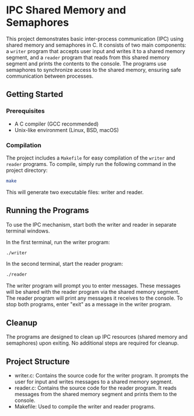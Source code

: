 # IPC Shared Memory and Semaphores

This project demonstrates basic inter-process communication (IPC) using shared memory and semaphores in C. It consists of two main components: a `writer` program that accepts user input and writes it to a shared memory segment, and a `reader` program that reads from this shared memory segment and prints the contents to the console. The programs use semaphores to synchronize access to the shared memory, ensuring safe communication between processes.

## Getting Started

### Prerequisites

- A C compiler (GCC recommended)
- Unix-like environment (Linux, BSD, macOS)

### Compilation

The project includes a `Makefile` for easy compilation of the `writer` and `reader` programs. To compile, simply run the following command in the project directory:

```bash
make
```

This will generate two executable files: writer and reader.

## Running the Programs

To use the IPC mechanism, start both the writer and reader in separate terminal windows.

In the first terminal, run the writer program:

```bash
./writer
```

In the second terminal, start the reader program:

```bash
./reader
```

The writer program will prompt you to enter messages. These messages will be shared with the reader program via the shared memory segment. The reader program will print any messages it receives to the console. To stop both programs, enter "exit" as a message in the writer program.

## Cleanup

The programs are designed to clean up IPC resources (shared memory and semaphores) upon exiting. No additional steps are required for cleanup.

## Project Structure

- writer.c: Contains the source code for the writer program. It prompts the user for input and writes messages to a shared memory segment.
- reader.c: Contains the source code for the reader program. It reads messages from the shared memory segment and prints them to the console.
- Makefile: Used to compile the writer and reader programs.
